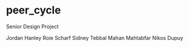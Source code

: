 # peer_cycle

Senior Design Project

Jordan Hanley
Roie Scharf
Sidney Tebbal
Mahan Mahtabfar
Nikos Dupuy
